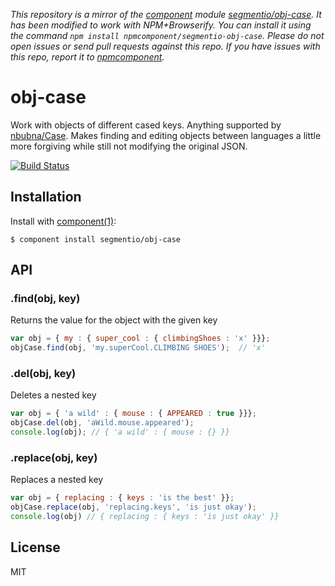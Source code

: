 *This repository is a mirror of the [component](http://component.io) module [segmentio/obj-case](http://github.com/segmentio/obj-case). It has been modified to work with NPM+Browserify. You can install it using the command `npm install npmcomponent/segmentio-obj-case`. Please do not open issues or send pull requests against this repo. If you have issues with this repo, report it to [npmcomponent](https://github.com/airportyh/npmcomponent).*

# obj-case

  Work with objects of different cased keys. Anything supported by [nbubna/Case](https://github.com/nbubna/Case). Makes finding and editing objects between languages a little more forgiving while still not modifying the original JSON.

  [![Build Status](https://travis-ci.org/segmentio/obj-case.png?branch=master)](https://travis-ci.org/segmentio/facade)

## Installation

  Install with [component(1)](http://component.io):

    $ component install segmentio/obj-case

## API


### .find(obj, key)

  Returns the value for the object with the given key

  ```javascript
  var obj = { my : { super_cool : { climbingShoes : 'x' }}};
  objCase.find(obj, 'my.superCool.CLIMBING SHOES');  // 'x'
  ```

### .del(obj, key)

  Deletes a nested key

  ```javascript
  var obj = { 'a wild' : { mouse : { APPEARED : true }}};
  objCase.del(obj, 'aWild.mouse.appeared');
  console.log(obj); // { 'a wild' : { mouse : {} }}
  ```


### .replace(obj, key)

  Replaces a nested key

  ```javascript
  var obj = { replacing : { keys : 'is the best' }};
  objCase.replace(obj, 'replacing.keys', 'is just okay');
  console.log(obj) // { replacing : { keys : 'is just okay' }}
  ```


## License

  MIT

